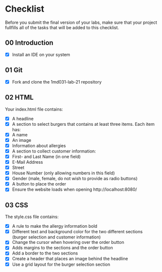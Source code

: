 # Checklist

Before you submit the final version of your labs, make sure that your project fullfills all of the tasks that will be added to this checklist.

## 00 Introduction

- [X] Install an IDE on your system

## 01 Git

- [X] Fork and clone the 1md031-lab-21 repository

## 02 HTML

Your index.html file contains:
- [X] A headline
- [X] A section to select burgers that contains at least three items. Each item has:
- [X] A name
- [X] An image
- [X] Information about allergies 
- [X] A section to collect customer information:
- [X] First- and Last Name (in one field)
- [X] E-Mail Address
- [X] Street
- [X] House Number (only allowing numbers in this field)
- [X] Gender (male, female, do not wish to provide as radio buttons)
- [X] A button to place the order
- [X] Ensure the website loads when opening http://localhost:8080/

## 03 CSS

The style.css file contains:
- [X] A rule to make the allergy information bold
- [X] Different text and background color for the two different sections (burger selection and customer information)
- [X] Change the cursor when hovering over the order button
- [X] Adds margins to the sections and the order button
- [X] Add a border to the two sections
- [X] Create a header that places an image behind the headline
- [X] Use a grid layout for the burger selection section